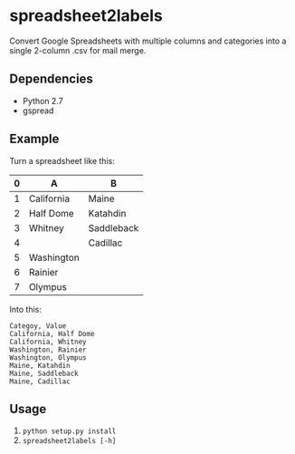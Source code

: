 spreadsheet2labels
==================

Convert Google Spreadsheets with multiple columns and categories into a single 2-column .csv for mail merge.

Dependencies
------------
- Python 2.7
- gspread

Example
-------

Turn a spreadsheet like this:

| 0 | A          | B          |
| - | ---------- | ---------- |
| 1 | California | Maine      |
| 2 | Half Dome  | Katahdin   |
| 3 | Whitney    | Saddleback |
| 4 |            | Cadillac   |		   
| 5 | Washington |            |
| 6 | Rainier    |            |
| 7 | Olympus    |            |

Into this:

```
Categoy, Value
California, Half Dome
California, Whitney
Washington, Rainier
Washington, Olympus
Maine, Katahdin
Maine, Saddleback
Maine, Cadillac
```

Usage
-----
1. `python setup.py install`
2. `spreadsheet2labels [-h]`